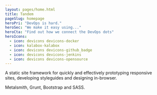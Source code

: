 ```yaml
---
layout: pages/home.html
title: Tandem
pageSlug: homepage
heroPri: "DevOps is hard."
heroSec: "We make it easy using..."
heroCta: "Find out how we connect the DevOps dots"
heroIcons:
  - icon: devicons devicons-docker
  - icon: kalabox-kalabox
  - icon: devicons devicons-github_badge
  - icon: devicons devicons-jenkins
  - icon: devicons devicons-opensource
---
```

A static site framework for quickly and effectively prototyping responsive sites, developing styleguides and designing in-browser.


Metalsmith, Grunt, Bootstrap and SASS.
